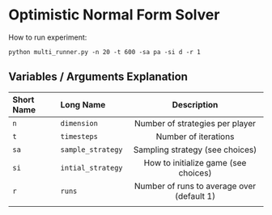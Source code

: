 # Optimistic Normal Form Solver

How to run experiment:
````
python multi_runner.py -n 20 -t 600 -sa pa -si d -r 1
````

## Variables / Arguments Explanation
| Short Name | Long Name | Description |
| :------------ | :------------ |  :-----------: |
| `n` | `dimension` | Number of strategies per player |
| `t` | `timesteps` | Number of iterations |
| `sa` | `sample_strategy` |  Sampling strategy (see choices) |
| `si` | `intial_strategy` |  How to initialize game (see choices) |
| `r` | `runs` |  Number of runs to average over (default 1)  |
|||
